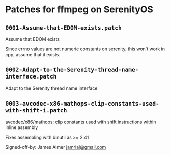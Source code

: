 # Patches for ffmpeg on SerenityOS

## `0001-Assume-that-EDOM-exists.patch`

Assume that EDOM exists

Since errno values are not numeric constants on serenity, this won't
work in cpp, assume that it exists.

## `0002-Adapt-to-the-Serenity-thread-name-interface.patch`

Adapt to the Serenity thread name interface


## `0003-avcodec-x86-mathops-clip-constants-used-with-shift-i.patch`

avcodec/x86/mathops: clip constants used with shift instructions within inline assembly

Fixes assembling with binutil as >= 2.41

Signed-off-by: James Almer <jamrial@gmail.com>

